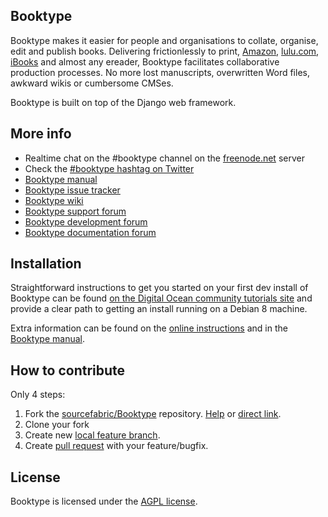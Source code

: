 Booktype
--------

Booktype makes it easier for people and organisations to collate, organise,
edit and publish books. Delivering frictionlessly to print,
[Amazon](https://amazon.com), [lulu.com](https://www.lulu.com/),
[iBooks](https://www.apple.com/ibooks/) and almost any ereader, Booktype
facilitates collaborative production processes. No more lost manuscripts,
overwritten Word files, awkward wikis or cumbersome CMSes.

Booktype is built on top of the Django web framework.


More info
---------

- Realtime chat on the #booktype channel on the [freenode.net](https://freenode.net/) server
- Check the [#booktype hashtag on Twitter](https://twitter.com/search?q=%23booktype.)      
- [Booktype manual](https://sourcefabric.booktype.pro/booktype-21-for-authors-and-publishers/)
- [Booktype issue tracker](https://dev.sourcefabric.org/browse/BK)
- [Booktype wiki](https://wiki.sourcefabric.org/display/Booktype/Booktype)
- [Booktype support forum](https://forum.sourcefabric.org/categories/booktype-support)
- [Booktype development forum](https://forum.sourcefabric.org/categories/booktype-development)
- [Booktype documentation forum](https://forum.sourcefabric.org/categories/booktype-documentation)


Installation
------------

Straightforward instructions to get you started on your first dev install of
Booktype can be found [on the Digital Ocean community tutorials site](https://www.digitalocean.com/community/tutorials/how-to-publish-real-books-with-booktype-on-debian-8)
and provide a clear path to getting an install running on a Debian 8 machine.

Extra information can be found on the [online instructions](https://sourcefabric.booktype.pro/booktype-21-for-authors-and-publishers/before-you-install/)
and in the [Booktype manual](https://sourcefabric.booktype.pro/booktype-21-for-authors-and-publishers/).


How to contribute
-----------------

Only 4 steps:

1. Fork the [sourcefabric/Booktype](https://github.com/sourcefabric/Booktype/) repository.
   [Help](https://help.github.com/articles/fork-a-repo) or [direct link](https://github.com/sourcefabric/Booktype/fork).
2. Clone your fork
3. Create new [local feature branch](https://help.github.com/articles/creating-and-deleting-branches-within-your-repository/).
4. Create [pull request](https://help.github.com/articles/creating-a-pull-request) with your feature/bugfix.


License
-------

Booktype is licensed under the [AGPL license](LICENSE.txt).
